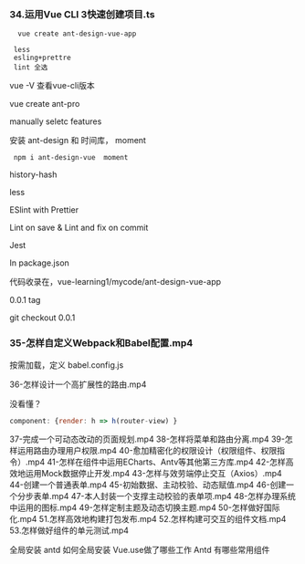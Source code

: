 ### 34.运用Vue CLI 3快速创建项目.ts




	  vue create ant-design-vue-app
	 
	 less
	 esling+prettre
	 lint 全选

 

vue  -V   查看vue-cli版本


vue create  ant-pro

manually seletc features



 安装 ant-design 和 时间库， moment

```
 npm i ant-design-vue  moment 
```

history-hash

less

ESlint with Prettier

Lint on save & Lint and fix on commit 

Jest

In package.json





 代码收录在，vue-learning1/mycode/ant-design-vue-app



0.0.1 tag

git checkout 0.0.1



###  35-怎样自定义Webpack和Babel配置.mp4	

按需加载，定义 babel.config.js







36-怎样设计一个高扩展性的路由.mp4

没看懂？

```js
component: {render: h => h(router-view) }
```





37-完成一个可动态改动的页面规划.mp4
38-怎样将菜单和路由分离.mp4
39-怎样运用路由办理用户权限.mp4
40-愈加精密化的权限设计（权限组件、权限指令）.mp4
41-怎样在组件中运用ECharts、Antv等其他第三方库.mp4
42-怎样高效地运用Mock数据停止开发.mp4
43-怎样与效劳端停止交互（Axios）.mp4
44-创建一个普通表单.mp4
45-初始数据、主动校验、动态赋值.mp4
46-创建一个分步表单.mp4
47-本人封装一个支撑主动校验的表单项.mp4
48-怎样办理系统中运用的图标.mp4
49-怎样定制主题及动态切换主题.mp4
50-怎样做好国际化.mp4
51.怎样高效地构建打包发布.mp4
52.怎样构建可交互的组件文档.mp4
53.怎样做好组件的单元测试.mp4

全局安装 antd
如何全局安装
Vue.use做了哪些工作
Antd 有哪些常用组件




